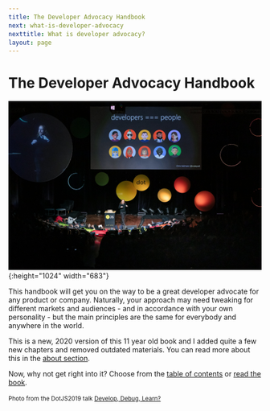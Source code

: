 ```yaml
---
title: The Developer Advocacy Handbook
next: what-is-developer-advocacy
nexttitle: What is developer advocacy?
layout: page
---
```


# The Developer Advocacy Handbook

![Chris Heilmann presenting at dotjs 2019 with a slide saying developers are people](images/cover.jpg){:height="1024" width="683"}

This handbook will get you on the way to be a great developer advocate
for any product or company. Naturally, your approach may need tweaking for
different markets and audiences - and in accordance with your own
personality - but the main principles are the same for everybody and
anywhere in the world.

This is a new, 2020 version of this 11 year old book and I added quite a few new chapters and removed outdated materials. You can read more about this in the [about section](about).

Now, why not get right into it? Choose from the [table of contents](toc) or [read the book](what-is-developer-advocacy).

<small>Photo from the DotJS2019 talk [Develop, Debug, Learn?](https://www.youtube.com/watch?v=m4t7cLFksls)</small>
